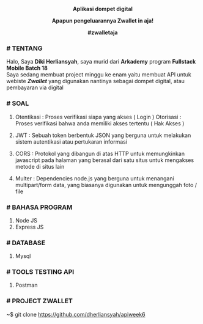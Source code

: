<p align="center"><b>Aplikasi dompet digital</b></p>
<p align="center"><b>Apapun pengeluarannya Zwallet in aja!</b></p>
<p align="center"><b>#zwalletaja</b></p>

### # TENTANG

Halo, Saya <b>Diki Herliansyah</b>, saya murid dari <b>Arkademy</b> program <b>Fullstack Mobile Batch 18</b><br>
Saya sedang membuat project minggu ke enam yaitu membuat API untuk webiste <b><i>Zwallet</b></i> yang digunakan nantinya sebagai dompet digital, atau pembayaran via digital

### # SOAL

1. Otentikasi : Proses verifikasi siapa yang akses ( Login )
   Otorisasi  : Proses verifikasi bahwa anda memiliki akses tertentu ( Hak Akses )
  
2. JWT        : Sebuah token berbentuk JSON yang berguna untuk melakukan sistem autentikasi atau pertukaran informasi

3. CORS       : Protokol yang dibangun di atas HTTP untuk memungkinkan javascript pada halaman yang berasal dari satu situs untuk mengakses metode di situs lain

4. Multer     : Dependencies node.js yang berguna untuk menangani multipart/form data, yang biasanya digunakan untuk mengunggah foto / file


### # BAHASA PROGRAM

1. Node JS
2. Express JS

### # DATABASE

1. Mysql

### # TOOLS TESTING API

1. Postman

### # PROJECT ZWALLET

~$ git clone https://github.com/dherliansyah/apiweek6

